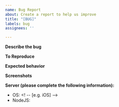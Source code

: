 ```yaml
---
name: Bug Report
about: Create a report to help us improve
title: "[BUG]"
labels: bug
assignees: ''

---
```


**Describe the bug**
<!-- A clear and concise description of what the bug is. -->

**To Reproduce**
<!-- Please add a link to the repo where bug can be reproduce -->

**Expected behavior**
<!-- A clear and concise description of what you expected to happen. -->

**Screenshots**
<!-- If applicable, add screenshots to help explain your problem. -->

**Server (please complete the following information):**
 - OS: <! -- [e.g. iOS] -->
 - NodeJS: <!-- [e.g. 16.12.13] -->
